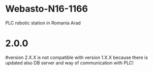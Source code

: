 # Webasto-N16-1166
PLC robotic station in Romania Arad

# 2.0.0
#version 2.X.X is not compatible with version 1.X.X because there is updated also DB server and way of communication with PLC!



